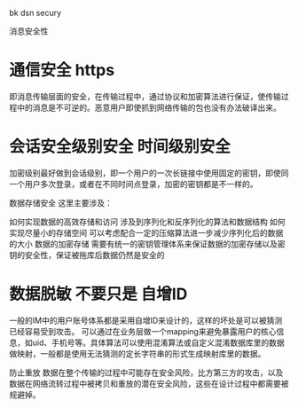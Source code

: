 bk dsn secury


消息安全性
#  通信安全 https
即消息传输层面的安全，在传输过程中，通过协议和加密算法进行保证，使传输过程中的消息是不可逆的。恶意用户即使抓到网络传输的包也没有办法破译出来。

# 会话安全级别安全    时间级别安全
加密级别最好做到会话级别，即一个用户的一次长链接中使用固定的密钥，即使同一个用户多次登录，或者在不同时间点登录，加密的密钥都是不一样的。

数据存储安全
这里主要涉及：

如何实现数据的高效存储和访问 涉及到序列化和反序列化的算法和数据结构
如何实现尽量小的存储空间 可以考虑配合一定的压缩算法进一步减少序列化后的数据的大小
数据的加密存储 需要有统一的密钥管理体系来保证数据的加密存储以及密钥的安全性，保证被拖库后数据仍然是安全的

# 数据脱敏 不要只是 自增ID
一般的IM中的用户账号体系都是采用自增ID来设计的，这样的坏处是可以被猜测已经容易受到攻击。 可以通过在业务层做一个mapping来避免暴露用户的核心信息，如uid、手机号等。具体算法可以使用混淆算法或自定义混淆数据库里的数据做映射，一般都是使用无法猜测的定长字符串的形式生成映射库里的数据。

防止重放
数据在整个传输的过程中可能存在安全风险，比方第三方的攻击，以及数据在网络流转过程中被拷贝和重放的潜在安全风险，这些在设计过程中都需要被规避掉。